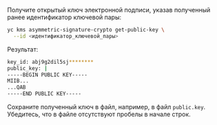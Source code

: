 Получите открытый ключ электронной подписи, указав полученный ранее идентификатор ключевой пары:

```bash
yc kms asymmetric-signature-crypto get-public-key \
  --id <идентификатор_ключевой_пары>
```

Результат:

```bash
key_id: abj9g2dil5sj********
public_key: |
-----BEGIN PUBLIC KEY-----
MIIB...
...QAB
-----END PUBLIC KEY-----
```

Сохраните полученный ключ в файл, например, в файл `public.key`. Убедитесь, что в файле отсутствуют пробелы в начале строк.